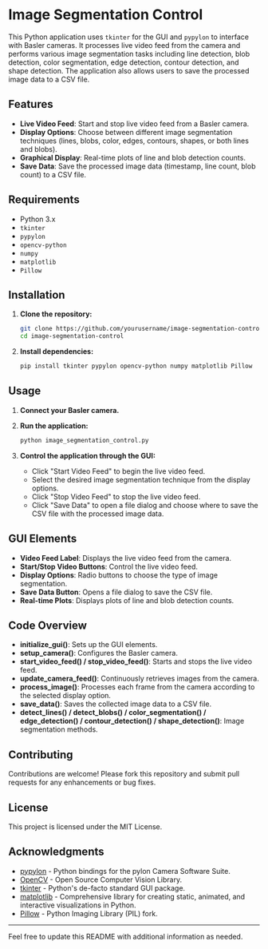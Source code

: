 # Image Segmentation Control

This Python application uses `tkinter` for the GUI and `pypylon` to interface with Basler cameras. It processes live video feed from the camera and performs various image segmentation tasks including line detection, blob detection, color segmentation, edge detection, contour detection, and shape detection. The application also allows users to save the processed image data to a CSV file.

## Features

- **Live Video Feed**: Start and stop live video feed from a Basler camera.
- **Display Options**: Choose between different image segmentation techniques (lines, blobs, color, edges, contours, shapes, or both lines and blobs).
- **Graphical Display**: Real-time plots of line and blob detection counts.
- **Save Data**: Save the processed image data (timestamp, line count, blob count) to a CSV file.

## Requirements

- Python 3.x
- `tkinter`
- `pypylon`
- `opencv-python`
- `numpy`
- `matplotlib`
- `Pillow`

## Installation

1. **Clone the repository:**
    ```bash
    git clone https://github.com/yourusername/image-segmentation-control.git
    cd image-segmentation-control
    ```

2. **Install dependencies:**
    ```bash
    pip install tkinter pypylon opencv-python numpy matplotlib Pillow
    ```

## Usage

1. **Connect your Basler camera.**
2. **Run the application:**
    ```bash
    python image_segmentation_control.py
    ```

3. **Control the application through the GUI:**
    - Click "Start Video Feed" to begin the live video feed.
    - Select the desired image segmentation technique from the display options.
    - Click "Stop Video Feed" to stop the live video feed.
    - Click "Save Data" to open a file dialog and choose where to save the CSV file with the processed image data.

## GUI Elements

- **Video Feed Label**: Displays the live video feed from the camera.
- **Start/Stop Video Buttons**: Control the live video feed.
- **Display Options**: Radio buttons to choose the type of image segmentation.
- **Save Data Button**: Opens a file dialog to save the CSV file.
- **Real-time Plots**: Displays plots of line and blob detection counts.

## Code Overview

- **initialize_gui()**: Sets up the GUI elements.
- **setup_camera()**: Configures the Basler camera.
- **start_video_feed() / stop_video_feed()**: Starts and stops the live video feed.
- **update_camera_feed()**: Continuously retrieves images from the camera.
- **process_image()**: Processes each frame from the camera according to the selected display option.
- **save_data()**: Saves the collected image data to a CSV file.
- **detect_lines() / detect_blobs() / color_segmentation() / edge_detection() / contour_detection() / shape_detection()**: Image segmentation methods.

## Contributing

Contributions are welcome! Please fork this repository and submit pull requests for any enhancements or bug fixes.

## License

This project is licensed under the MIT License.

## Acknowledgments

- [pypylon](https://github.com/basler/pypylon) - Python bindings for the pylon Camera Software Suite.
- [OpenCV](https://opencv.org/) - Open Source Computer Vision Library.
- [tkinter](https://docs.python.org/3/library/tkinter.html) - Python's de-facto standard GUI package.
- [matplotlib](https://matplotlib.org/) - Comprehensive library for creating static, animated, and interactive visualizations in Python.
- [Pillow](https://python-pillow.org/) - Python Imaging Library (PIL) fork.

---

Feel free to update this README with additional information as needed.
